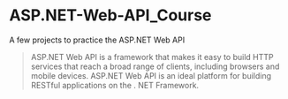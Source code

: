 # ASP.NET-Web-API_Course
A few projects to practice the ASP.NET Web API

> ASP.NET Web API is a framework that makes it easy to build HTTP services that reach a broad range of clients, including browsers and mobile devices. ASP.NET Web API is an ideal platform for building RESTful applications on the . NET Framework.
